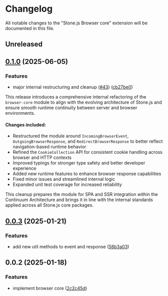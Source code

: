 # Changelog

All notable changes to the "Stone.js Browser core" extension will be documented in this file.

## Unreleased


## [0.1.0](https://github.com/stonemjs/browser-core/compare/v0.0.3...v0.1.0) (2025-06-05)


### Features

* major internal restructuring and cleanup ([#43](https://github.com/stonemjs/browser-core/issues/43)) ([cb27be0](https://github.com/stonemjs/browser-core/commit/cb27be08d105f8175759c59f313cfe1000c4a6a1))

This release introduces a comprehensive internal refactoring of the `browser-core` module to align with the evolving architecture of Stone.js and ensure smooth runtime continuity between server and browser environments.

#### Changes included:

* Restructured the module around `IncomingBrowserEvent`, `OutgoingBrowserResponse`, and `RedirectBrowserResponse` to better reflect navigation-based runtime behavior
* Refined the `CookieCollection` API for consistent cookie handling across browser and HTTP contexts
* Improved typings for stronger type safety and better developer experience
* Added new runtime features to enhance browser response capabilities
* Fixed minor issues and streamlined internal logic
* Expanded unit test coverage for increased reliability

This cleanup prepares the module for SPA and SSR integration within the Continuum Architecture and brings it in line with the internal standards applied across all Stone.js core packages.

## [0.0.3](https://github.com/stonemjs/browser-core/compare/v0.0.2...v0.0.3) (2025-01-21)


### Features

* add new util methods to event and response ([58b3a03](https://github.com/stonemjs/browser-core/commit/58b3a039142f6865ef6912ef058985d46f08d508))

## 0.0.2 (2025-01-18)


### Features

* implement browser core ([2c2c45d](https://github.com/stonemjs/browser-core/commit/2c2c45da7146109ea5ae39ff81ac0b60630dfeee))
